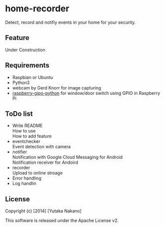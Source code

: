 # home-recorder

Detect, record and notifiy events in your home for your security.

## Feature

Under Construction

## Requirements
* Raspbian or Ubuntu
* Python3
* webcam by Gerd Knorr for image capturing
* [raspberry-gipo-python](http://sourceforge.net/p/raspberry-gpio-python/wiki/Home/) for window/door switch using GPIO in Raspberry Pi

## ToDo list

* Write README  
How to use  
How to add feature
* eventchecker  
Event detection with camera
* notifier  
Notification with Google Cloud Messaging for Android  
Notification receiver for Andoird
* recorder  
Upload to online stroage
* Error handling
* Log handlin

## License

Copyright (c) [2014] [Yutaka Nakano]

This software is released under the Apache License v2.
